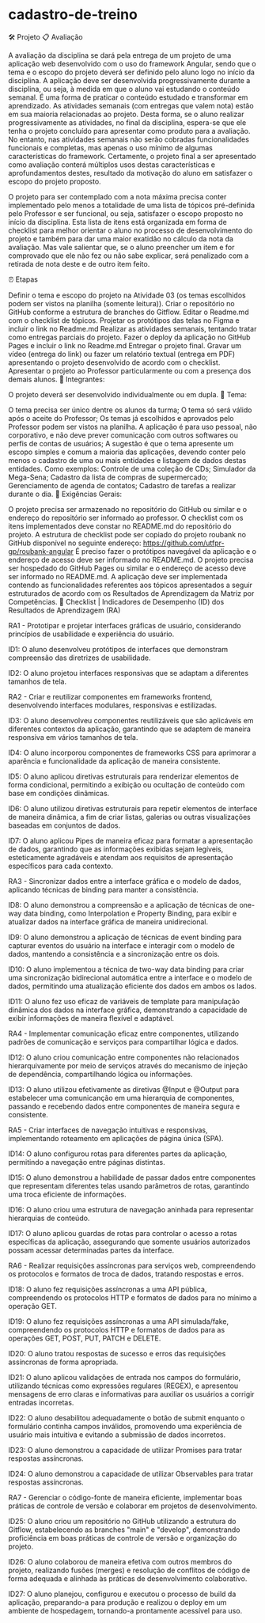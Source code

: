 # cadastro-de-treino

🛠 Projeto
📋 Avaliação

A avaliação da disciplina se dará pela entrega de um projeto de uma aplicação web desenvolvido com o uso do framework Angular, sendo que o tema e o escopo do projeto deverá ser definido pelo aluno logo no início da disciplina. A aplicação deve ser desenvolvida progressivamente durante a disciplina, ou seja, à medida em que o aluno vai estudando o conteúdo semanal. É uma forma de praticar o conteúdo estudado e transformar em aprendizado. As atividades semanais (com entregas que valem nota) estão em sua maioria relacionadas ao projeto. Desta forma, se o aluno realizar progressivamente as atividades, no final da disciplina, espera-se que ele tenha o projeto concluído para apresentar como produto para a avaliação. No entanto, nas atividades semanais não serão cobradas funcionalidades funcionais e completas, mas apenas o uso mínimo de algumas características do framework. Certamente, o projeto final a ser apresentado como avaliação conterá múltiplos usos destas características e aprofundamentos destes, resultado da motivação do aluno em satisfazer o escopo do projeto proposto.

O projeto para ser contemplado com a nota máxima precisa conter implementado pelo menos a totalidade de uma lista de tópicos pré-definida pelo Professor e ser funcional, ou seja, satisfazer o escopo proposto no início da disciplina. Esta lista de itens está organizada em forma de checklist para melhor orientar o aluno no processo de desenvolvimento do projeto e também para dar uma maior exatidão no cálculo da nota da avaliação. Mas vale salientar que, se o aluno preencher um item e for comprovado que ele não fez ou não sabe explicar, será penalizado com a retirada de nota deste e de outro item feito.

⏰ Etapas

Definir o tema e escopo do projeto na Atividade 03 (os temas escolhidos podem ser vistos na planilha (somente leitura)).
Criar o repositório no GitHub conforme a estrutura de branches do Gitflow.
Editar o Readme.md com o checklist de tópicos.
Projetar os protótipos das telas no Figma e incluir o link no Readme.md
Realizar as atividades semanais, tentando tratar como entregas parciais do projeto.
Fazer o deploy da aplicação no GitHub Pages e incluir o link no Readme.md
Entregar o projeto final.
Gravar um vídeo (entrega do link) ou fazer um relatório textual (entrega em PDF) apresentando o projeto desenvolvido de acordo com o checklist.
Apresentar o projeto ao Professor particularmente ou com a presença dos demais alunos.
👷 Integrantes:

O projeto deverá ser desenvolvido individualmente ou em dupla.
📑 Tema:

O tema precisa ser único dentre os alunos da turma;
O tema só será válido após o aceite do Professor;
Os temas já escolhidos e aprovados pelo Professor podem ser vistos na planilha.
A aplicação é para uso pessoal, não corporativo, e não deve prever comunicação com outros softwares ou perfis de contas de usuários;
A sugestão é que o tema apresente um escopo simples e comum a maioria das aplicações, devendo conter pelo menos o cadastro de uma ou mais entidades e listagem de dados destas entidades. 
Como exemplos: Controle de uma coleção de CDs; Simulador da Mega-Sena; Cadastro da lista de compras de supermercado; Gerenciamento de agenda de contatos; Cadastro de tarefas a realizar durante o dia. 
📑 Exigências Gerais:

O projeto precisa ser armazenado no repositório do GitHub ou similar e o endereço do repositório ser informado ao professor.
O checklist com os itens implementados deve constar no README.md do repositório do projeto.
A estrutura de checklist pode ser copiado do projeto roubank no GitHub disponível no seguinte endereço: https://github.com/utfpr-gp/roubank-angular
É preciso fazer o protótipos navegável da aplicação e o endereço de acesso deve ser informado no README.md.
O projeto precisa ser hospedado do GitHub Pages ou similar e o endereço de acesso deve ser informado no README.md.
A aplicação deve ser implementada contendo as funcionalidades referentes aos tópicos apresentados a seguir estruturados de acordo com os Resultados de Aprendizagem da Matriz por Competências. 
📖 Checklist | Indicadores de Desempenho (ID) dos Resultados de Aprendizagem (RA)

RA1 - Prototipar e projetar interfaces gráficas de usuário, considerando princípios de usabilidade e experiência do usuário.

ID1: O aluno desenvolveu protótipos de interfaces que demonstram compreensão das diretrizes de usabilidade.

ID2: O aluno projetou interfaces responsivas que se adaptam a diferentes tamanhos de tela.

RA2 - Criar e reutilizar componentes em frameworks frontend, desenvolvendo interfaces modulares, responsivas e estilizadas.

ID3: O aluno desenvolveu componentes reutilizáveis que são aplicáveis em diferentes contextos da aplicação, garantindo que se adaptem de maneira responsiva em vários tamanhos de tela.

ID4: O aluno incorporou componentes de frameworks CSS para aprimorar a aparência e funcionalidade da aplicação de maneira consistente.

ID5: O aluno aplicou diretivas estruturais para renderizar elementos de forma condicional, permitindo a exibição ou ocultação de conteúdo com base em condições dinâmicas.

ID6: O aluno utilizou diretivas estruturais para repetir elementos de interface de maneira dinâmica, a fim de criar listas, galerias ou outras visualizações baseadas em conjuntos de dados.

ID7: O aluno aplicou Pipes de maneira eficaz para formatar a apresentação de dados, garantindo que as informações exibidas sejam legíveis, esteticamente agradáveis e atendam aos requisitos de apresentação específicos para cada contexto.

RA3 - Sincronizar dados entre a interface gráfica e o modelo de dados, aplicando técnicas de binding para manter a consistência.

ID8: O aluno demonstrou a compreensão e a aplicação de técnicas de one-way data binding, como Interpolation e Property Binding, para exibir e atualizar dados na interface gráfica de maneira unidirecional.

ID9: O aluno demonstrou a aplicação de técnicas de event binding para capturar eventos do usuário na interface e interagir com o modelo de dados, mantendo a consistência e a sincronização entre os dois.

ID10: O aluno implementou a técnica de two-way data binding para criar uma sincronização bidirecional automática entre a interface e o modelo de dados, permitindo uma atualização eficiente dos dados em ambos os lados.

ID11: O aluno fez uso eficaz de variáveis de template para manipulação dinâmica dos dados na interface gráfica, demonstrando a capacidade de exibir informações de maneira flexível e adaptável.

RA4 - Implementar comunicação eficaz entre componentes, utilizando padrões de comunicação e serviços para compartilhar lógica e dados.

ID12: O aluno criou comunicação entre componentes não relacionados hierarquivamente por meio de serviços através do mecanismo de injeção de dependência, compartilhando lógica ou informações.

ID13: O aluno utilizou efetivamente as diretivas @Input e @Output para estabelecer uma comunicanção em uma hierarquia de componentes, passando e recebendo dados entre componentes de maneira segura e consistente.

RA5 - Criar interfaces de navegação intuitivas e responsivas, implementando roteamento em aplicações de página única (SPA).

ID14: O aluno configurou rotas para diferentes partes da aplicação, permitindo a navegação entre páginas distintas.

ID15: O aluno demonstrou a habilidade de passar dados entre componentes que representam diferentes telas usando parâmetros de rotas, garantindo uma troca eficiente de informações.

ID16: O aluno criou uma estrutura de navegação aninhada para representar hierarquias de conteúdo.

ID17: O aluno aplicou guardas de rotas para controlar o acesso a rotas específicas da aplicação, assegurando que somente usuários autorizados possam acessar determinadas partes da interface.

RA6 - Realizar requisições assíncronas para serviços web, compreendendo os protocolos e formatos de troca de dados, tratando respostas e erros.

ID18: O aluno fez requisições assíncronas a uma API pública, compreendendo os protocolos HTTP e formatos de dados para no mínimo a operação GET.

ID19: O aluno fez requisições assíncronas a uma API simulada/fake, compreendendo os protocolos HTTP e formatos de dados para as operações GET, POST, PUT, PATCH e DELETE.

ID20: O aluno tratou respostas de sucesso e erros das requisições assíncronas de forma apropriada.

ID21: O aluno aplicou validações de entrada nos campos do formulário, utilizando técnicas como expressões regulares (REGEX), e apresentou mensagens de erro claras e informativas para auxiliar os usuários a corrigir entradas incorretas.

ID22: O aluno desabilitou adequadamente o botão de submit enquanto o formulário continha campos inválidos, promovendo uma experiência de usuário mais intuitiva e evitando a submissão de dados incorretos.

ID23: O aluno demonstrou a capacidade de utilizar Promises para tratar respostas assíncronas.

ID24: O aluno demonstrou a capacidade de utilizar Observables para tratar respostas assíncronas.

RA7 - Gerenciar o código-fonte de maneira eficiente, implementar boas práticas de controle de versão e colaborar em projetos de desenvolvimento.

ID25: O aluno criou um repositório no GitHub utilizando a estrutura do Gitflow, estabelecendo as branches "main" e "develop", demonstrando proficiência em boas práticas de controle de versão e organização do projeto.

ID26: O aluno colaborou de maneira efetiva com outros membros do projeto, realizando fusões (merges) e resolução de conflitos de código de forma adequada e alinhada às práticas de desenvolvimento colaborativo.

ID27: O aluno planejou, configurou e executou o processo de build da aplicação, preparando-a para produção e realizou o deploy em um ambiente de hospedagem, tornando-a prontamente acessível para uso.
